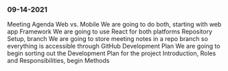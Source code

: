 ### 09-14-2021
Meeting Agenda
Web vs. Mobile
We are going to do both, starting with web app
Framework
We are going to use React for both platforms
Repository Setup, branch
We are going to store meeting notes in a repo branch so everything is accessible through GitHub
Development Plan
We are going to begin sorting out the Development Plan for the project
Introduction, Roles and Responsibilities, begin Methods
